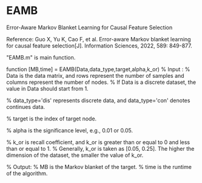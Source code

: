 # EAMB
Error-Aware Markov Blanket Learning for Causal Feature Selection

Reference: Guo X, Yu K, Cao F, et al. Error-aware Markov blanket learning for causal feature selection[J]. Information Sciences, 2022, 589: 849-877.

"EAMB.m" is main function.

function [MB,time] = EAMB(Data,data_type,target,alpha,k_or)
% Input :
% Data is the data matrix, and rows represent the number of samples and columns represent the number of nodes.
% If Data is a discrete dataset, the value in Data should start from 1.

% data_type='dis' represents discrete data, and data_type='con' denotes continues data.

% target is the index of target node.

% alpha is the significance level, e.g., 0.01 or 0.05.

% k_or is recall coefficient, and k_or is greater than or equal to 0 and less than or equal to 1.
% Generally, k_or is taken as [0.05, 0.25]. The higher the dimension of the dataset, the smaller the value of k_or.


% Output:
% MB is the Markov blanket of the target.
% time is the runtime of the algorithm.
